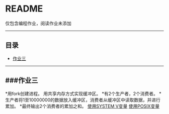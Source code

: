 README
===========================
仅包含编程作业，阅读作业未添加
****
## 目录
* [作业三](#作业三)
****
###作业三
-----------
*用fork创建进程。 用共享内存方式实现缓冲区。
*有2个生产者，2个消费者。 
*生产者将1至10000000的数据放入缓冲区，消费者从缓冲区中读取数据，并进行累加。 
*最终输出2个消费者的累加之和。 
[使用SYSTEM V变量](https://github.com/Wanderingqiu/os_homework/blob/master/homework3_SYSTEMV.c)
[使用POSIX变量](https://github.com/Wanderingqiu/os_homework/blob/master/homework3_POSIX.c)
